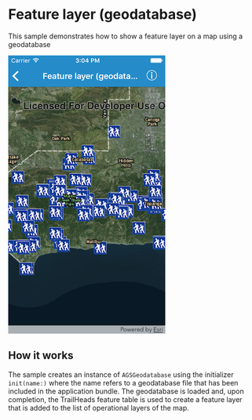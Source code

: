 # Feature layer (geodatabase)

This sample demonstrates how to show a feature layer on a map using a geodatabase

![](image1.png)

## How it works

The sample creates an instance of `AGSGeodatabase` using the initializer `init(name:)` where the name refers to a geodatabase file that has been included in the application bundle. The geodatabase is loaded and, upon completion, the TrailHeads feature table is used to create a feature layer that is added to the list of operational layers of the map.



